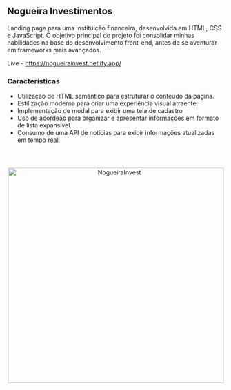 ## Nogueira Investimentos
Landing page para uma instituição financeira, desenvolvida em HTML, CSS e JavaScript. O objetivo principal do projeto foi consolidar minhas habilidades na base do desenvolvimento front-end, antes de se aventurar em frameworks mais avançados.

Live - https://nogueirainvest.netlify.app/

### Características

- Utilização de HTML semântico para estruturar o conteúdo da página.
- Estilização moderna para criar uma experiência visual atraente.
- Implementação de modal para exibir uma tela de cadastro
- Uso de acordeão para organizar e apresentar informações em formato de lista expansível.
- Consumo de uma API de notícias para exibir informações atualizadas em tempo real.

#

<br>
<div align="center">
<img alt="NogueiraInvest" width="500px" src="https://raw.githubusercontent.com/William-Nogueira/landing-page-project/master/img/Landing-Page.png"/>
</div>
